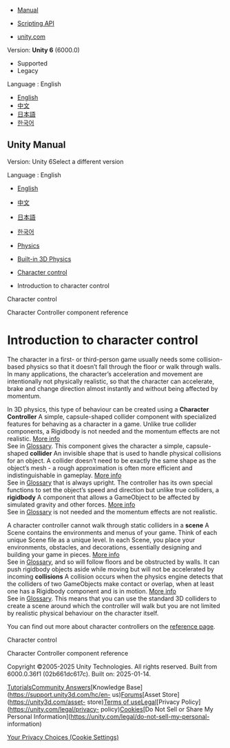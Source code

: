 [](https://docs.unity3d.com)

  * [Manual](../Manual/index.html)
  * [Scripting API](../ScriptReference/index.html)

  * [unity.com](https://unity.com/)

Version: **Unity 6** (6000.0)

  * Supported
  * Legacy

Language : English

  * [English](/Manual/CharacterControllers.html)
  * [中文](/cn/current/Manual/CharacterControllers.html)
  * [日本語](/ja/current/Manual/CharacterControllers.html)
  * [한국어](/kr/current/Manual/CharacterControllers.html)

[](https://docs.unity3d.com)

## Unity Manual

Version: Unity 6Select a different version

Language : English

  * [English](/Manual/CharacterControllers.html)
  * [中文](/cn/current/Manual/CharacterControllers.html)
  * [日本語](/ja/current/Manual/CharacterControllers.html)
  * [한국어](/kr/current/Manual/CharacterControllers.html)

  * [Physics](PhysicsSection.html)
  * [Built-in 3D Physics](PhysicsOverview.html)
  * [Character control](character-control-section.html)
  * Introduction to character control

[](character-control-section.html)

Character control

[](class-CharacterController.html)

Character Controller component reference

# Introduction to character control

The character in a first- or third-person game usually needs some collision-
based physics so that it doesn’t fall through the floor or walk through walls.
In many applications, the character’s acceleration and movement are
intentionally not physically realistic, so that the character can accelerate,
brake and change direction almost instantly and without being affected by
momentum.

In 3D physics, this type of behaviour can be created using a **Character
Controller** A simple, capsule-shaped collider component with specialized
features for behaving as a character in a game. Unlike true collider
components, a Rigidbody is not needed and the momentum effects are not
realistic. [More info](class-CharacterController.html)  
See in [Glossary](Glossary.html#CharacterController). This component gives the
character a simple, capsule-shaped **collider** An invisible shape that is
used to handle physical collisions for an object. A collider doesn’t need to
be exactly the same shape as the object’s mesh - a rough approximation is
often more efficient and indistinguishable in gameplay. [More
info](CollidersOverview.html)  
See in [Glossary](Glossary.html#Collider) that is always upright. The
controller has its own special functions to set the object’s speed and
direction but unlike true colliders, a **rigidbody** A component that allows a
GameObject to be affected by simulated gravity and other forces. [More
info](class-Rigidbody.html)  
See in [Glossary](Glossary.html#Rigidbody) is not needed and the momentum
effects are not realistic.

A character controller cannot walk through static colliders in a **scene** A
Scene contains the environments and menus of your game. Think of each unique
Scene file as a unique level. In each Scene, you place your environments,
obstacles, and decorations, essentially designing and building your game in
pieces. [More info](CreatingScenes.html)  
See in [Glossary](Glossary.html#Scene), and so will follow floors and be
obstructed by walls. It can push rigidbody objects aside while moving but will
not be accelerated by incoming **collisions** A collision occurs when the
physics engine detects that the colliders of two GameObjects make contact or
overlap, when at least one has a Rigidbody component and is in motion. [More
info](CollidersOverview.html)  
See in [Glossary](Glossary.html#Collision). This means that you can use the
standard 3D colliders to create a scene around which the controller will walk
but you are not limited by realistic physical behaviour on the character
itself.

You can find out more about character controllers on the [reference
page](class-CharacterController.html).

[](character-control-section.html)

Character control

[](class-CharacterController.html)

Character Controller component reference

Copyright ©2005-2025 Unity Technologies. All rights reserved. Built from
6000.0.36f1 (02b661dc617c). Built on: 2025-01-14.

[Tutorials](https://learn.unity.com/)[Community
Answers](https://answers.unity3d.com)[Knowledge
Base](https://support.unity3d.com/hc/en-
us)[Forums](https://forum.unity3d.com)[Asset Store](https://unity3d.com/asset-
store)[Terms of
use](https://docs.unity3d.com/Manual/TermsOfUse.html)[Legal](https://unity.com/legal)[Privacy
Policy](https://unity.com/legal/privacy-
policy)[Cookies](https://unity.com/legal/cookie-policy)[Do Not Sell or Share
My Personal Information](https://unity.com/legal/do-not-sell-my-personal-
information)

[Your Privacy Choices (Cookie Settings)](javascript:void\(0\);)

